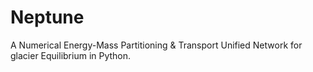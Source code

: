 # Neptune

A Numerical Energy-Mass Partitioning &amp; Transport Unified Network for glacier Equilibrium in Python.
